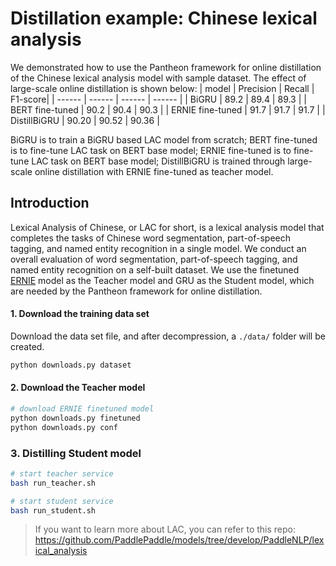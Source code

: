 # Distillation example: Chinese lexical analysis
We demonstrated how to use the Pantheon framework for online distillation of the Chinese lexical analysis model with sample dataset. The effect of large-scale online distillation is shown below:
| model | Precision | Recall | F1-score|
| ------ | ------ | ------ | ------ |
| BiGRU | 89.2 | 89.4 | 89.3 |
| BERT fine-tuned | 90.2 | 90.4 | 90.3 |
| ERNIE fine-tuned | 91.7 | 91.7 | 91.7 |
| DistillBiGRU | 90.20  | 90.52 | 90.36 |

BiGRU is to train a BiGRU based LAC model from scratch; BERT fine-tuned is to fine-tune LAC task on BERT base model; ERNIE fine-tuned is to fine-tune LAC task on BERT base model; DistillBiGRU is trained through large-scale online distillation with ERNIE fine-tuned as teacher model.

## Introduction

Lexical Analysis of Chinese, or LAC for short, is a lexical analysis model that completes the tasks of Chinese word segmentation, part-of-speech tagging, and named entity recognition in a single model. We conduct an overall evaluation of word segmentation, part-of-speech tagging, and named entity recognition on a self-built dataset. We use the finetuned [ERNIE](https://github.com/PaddlePaddle/LARK/tree/develop/ERNIE) model as the Teacher model and GRU as the Student model, which are needed by the Pantheon framework for online distillation.

#### 1. Download the training data set

Download the data set file, and after decompression, a `./data/` folder will be created.
```bash
python downloads.py dataset
```

#### 2. Download the Teacher model

```bash
# download ERNIE finetuned model
python downloads.py finetuned
python downloads.py conf
```

### 3. Distilling Student model
```bash
# start teacher service
bash run_teacher.sh

# start student service
bash run_student.sh
```

> If you want to learn more about LAC, you can refer to this repo: https://github.com/PaddlePaddle/models/tree/develop/PaddleNLP/lexical_analysis